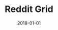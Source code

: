 ---
layout: site
title: "Reddit Grid"
date: 2018-01-01
categories: [community]
version: 4.4.4
major: 4
minor: 4
patch: 4
slug: reddit-grid
link: https://redditgrid.com/
permalink: /sites/:slug
---
